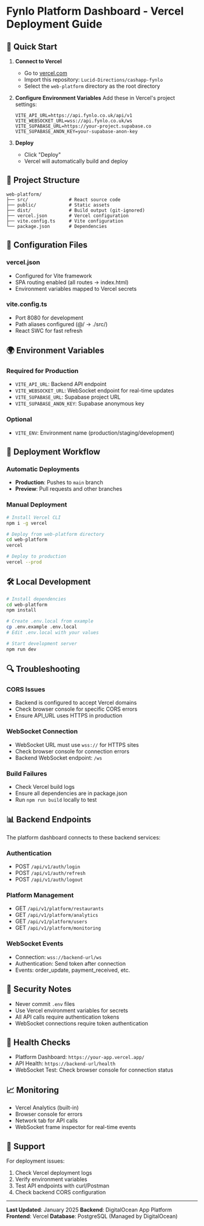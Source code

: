 # Fynlo Platform Dashboard - Vercel Deployment Guide

## 🚀 Quick Start

1. **Connect to Vercel**
   - Go to [vercel.com](https://vercel.com)
   - Import this repository: `Lucid-Directions/cashapp-fynlo`
   - Select the `web-platform` directory as the root directory

2. **Configure Environment Variables**
   Add these in Vercel's project settings:
   ```
   VITE_API_URL=https://api.fynlo.co.uk/api/v1
   VITE_WEBSOCKET_URL=wss://api.fynlo.co.uk/ws
   VITE_SUPABASE_URL=https://your-project.supabase.co
   VITE_SUPABASE_ANON_KEY=your-supabase-anon-key
   ```

3. **Deploy**
   - Click "Deploy"
   - Vercel will automatically build and deploy

## 📁 Project Structure

```
web-platform/
├── src/               # React source code
├── public/            # Static assets
├── dist/              # Build output (git-ignored)
├── vercel.json        # Vercel configuration
├── vite.config.ts     # Vite configuration
└── package.json       # Dependencies
```

## 🔧 Configuration Files

### vercel.json
- Configured for Vite framework
- SPA routing enabled (all routes → index.html)
- Environment variables mapped to Vercel secrets

### vite.config.ts
- Port 8080 for development
- Path aliases configured (@/ → ./src/)
- React SWC for fast refresh

## 🌍 Environment Variables

### Required for Production
- `VITE_API_URL`: Backend API endpoint
- `VITE_WEBSOCKET_URL`: WebSocket endpoint for real-time updates
- `VITE_SUPABASE_URL`: Supabase project URL
- `VITE_SUPABASE_ANON_KEY`: Supabase anonymous key

### Optional
- `VITE_ENV`: Environment name (production/staging/development)

## 🔄 Deployment Workflow

### Automatic Deployments
- **Production**: Pushes to `main` branch
- **Preview**: Pull requests and other branches

### Manual Deployment
```bash
# Install Vercel CLI
npm i -g vercel

# Deploy from web-platform directory
cd web-platform
vercel

# Deploy to production
vercel --prod
```

## 🛠️ Local Development

```bash
# Install dependencies
cd web-platform
npm install

# Create .env.local from example
cp .env.example .env.local
# Edit .env.local with your values

# Start development server
npm run dev
```

## 🔍 Troubleshooting

### CORS Issues
- Backend is configured to accept Vercel domains
- Check browser console for specific CORS errors
- Ensure API_URL uses HTTPS in production

### WebSocket Connection
- WebSocket URL must use `wss://` for HTTPS sites
- Check browser console for connection errors
- Backend WebSocket endpoint: `/ws`

### Build Failures
- Check Vercel build logs
- Ensure all dependencies are in package.json
- Run `npm run build` locally to test

## 📊 Backend Endpoints

The platform dashboard connects to these backend services:

### Authentication
- POST `/api/v1/auth/login`
- POST `/api/v1/auth/refresh`
- POST `/api/v1/auth/logout`

### Platform Management
- GET `/api/v1/platform/restaurants`
- GET `/api/v1/platform/analytics`
- GET `/api/v1/platform/users`
- GET `/api/v1/platform/monitoring`

### WebSocket Events
- Connection: `wss://backend-url/ws`
- Authentication: Send token after connection
- Events: order_update, payment_received, etc.

## 🔐 Security Notes

- Never commit `.env` files
- Use Vercel environment variables for secrets
- All API calls require authentication tokens
- WebSocket connections require token authentication

## 🚦 Health Checks

- Platform Dashboard: `https://your-app.vercel.app/`
- API Health: `https://backend-url/health`
- WebSocket Test: Check browser console for connection status

## 📈 Monitoring

- Vercel Analytics (built-in)
- Browser console for errors
- Network tab for API calls
- WebSocket frame inspector for real-time events

## 🤝 Support

For deployment issues:
1. Check Vercel deployment logs
2. Verify environment variables
3. Test API endpoints with curl/Postman
4. Check backend CORS configuration

---

**Last Updated**: January 2025
**Backend**: DigitalOcean App Platform
**Frontend**: Vercel
**Database**: PostgreSQL (Managed by DigitalOcean)
